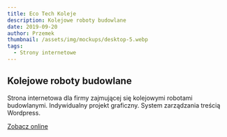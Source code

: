 ```yaml
---
title: Eco Tech Koleje
description: Kolejowe roboty budowlane
date: 2019-09-20
author: Przemek
thumbnail: /assets/img/mockups/desktop-5.webp
tags:
  - Strony internetowe
---
```


## Kolejowe roboty budowlane

Strona internetowa dla firmy zajmującej się kolejowymi robotami budowlanymi. Indywidualny projekt graficzny. System zarządzania treścią Wordpress.

<a href="https://ecotechgroup.com.pl/" title="Zobacz online" target="_blank" class="button" rel="nofollow">Zobacz online</a>
